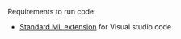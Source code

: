 Requirements to run code:
- [Standard ML extension](https://marketplace.visualstudio.com/items?itemName=freebroccolo.sml) for Visual studio code.